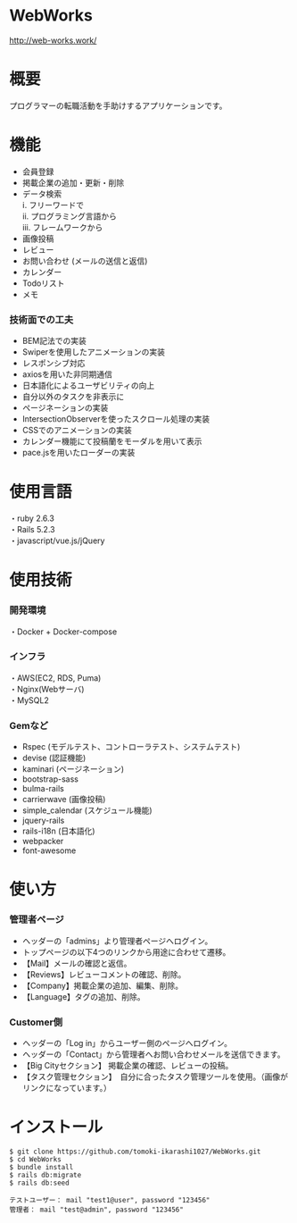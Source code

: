 # WebWorks
http://web-works.work/
# 概要
 プログラマーの転職活動を手助けするアプリケーションです。
 
# 機能
* 会員登録  
* 掲載企業の追加・更新・削除  
* データ検索  
  ⅰ. フリーワードで  
  ⅱ. プログラミング言語から  
  ⅲ. フレームワークから  
* 画像投稿  
* レビュー  
* お問い合わせ (メールの送信と返信)  
* カレンダー  
* Todoリスト  
* メモ  

### 技術面での工夫  
* BEM記法での実装  
* Swiperを使用したアニメーションの実装  
* レスポンシブ対応  
* axiosを用いた非同期通信  
* 日本語化によるユーザビリティの向上  
* 自分以外のタスクを非表示に  
* ページネーションの実装
* IntersectionObserverを使ったスクロール処理の実装  
* CSSでのアニメーションの実装  
* カレンダー機能にて投稿蘭をモーダルを用いて表示  
* pace.jsを用いたローダーの実装


# 使用言語
・ruby 2.6.3  
・Rails 5.2.3  
・javascript/vue.js/jQuery 

# 使用技術
### 開発環境
・Docker + Docker-compose

### インフラ
・AWS(EC2, RDS, Puma)  
・Nginx(Webサーバ)  
・MySQL2

### Gemなど
* Rspec (モデルテスト、コントローラテスト、システムテスト)  
* devise (認証機能)  
* kaminari (ページネーション)  
* bootstrap-sass  
* bulma-rails
* carrierwave (画像投稿)    
* simple_calendar (スケジュール機能)  
* jquery-rails  
* rails-i18n (日本語化)  
* webpacker
* font-awesome  

# 使い方
### 管理者ページ
* ヘッダーの「admins」より管理者ページへログイン。
* トップページの以下4つのリンクから用途に合わせて遷移。    
* 【Mail】メールの確認と返信。  
* 【Reviews】レビューコメントの確認、削除。  
* 【Company】掲載企業の追加、編集、削除。  
* 【Language】タグの追加、削除。

### Customer側
* ヘッダーの「Log in」からユーザー側のページへログイン。  
* ヘッダーの「Contact」から管理者へお問い合わせメールを送信できます。
* 【Big Cityセクション】 掲載企業の確認、レビューの投稿。  
* 【タスク管理セクション】　自分に合ったタスク管理ツールを使用。（画像がリンクになっています。）  

# インストール
 ```
$ git clone https://github.com/tomoki-ikarashi1027/WebWorks.git
$ cd WebWorks
$ bundle install
$ rails db:migrate
$ rails db:seed

テストユーザー： mail "test1@user", password "123456"
管理者： mail "test@admin", password "123456"
```

